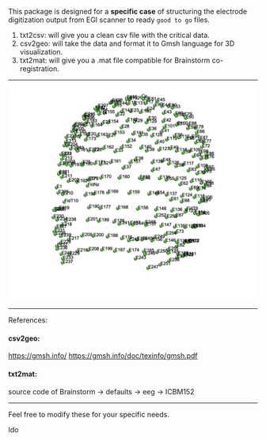 This package is designed for a **specific case** of structuring the electrode digitization output from EGI scanner to ready `good to go` files.

1. txt2csv: will give you a clean csv file with the critical data.
2. csv2geo: will take the data and format it to Gmsh language for 3D visualization.
3. txt2mat: will give you a .mat file compatible for Brainstorm co-registration.

---

![3D hdEEG](/example_dataset/3D_hdEEG_net.png)

---

References:

#### csv2geo:

https://gmsh.info/
https://gmsh.info/doc/texinfo/gmsh.pdf

#### txt2mat:

source code of Brainstorm -> defaults -> eeg -> ICBM152

---

Feel free to modify these for your specific needs.

Ido
